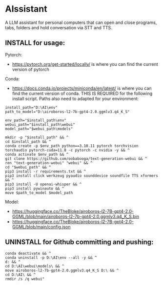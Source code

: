 # AIssistant

A LLM assistant for personal computers that can open and close programs, tabs, folders and hold conversation via STT and TTS.

## INSTALL for usage:
Pytorch:
- https://pytorch.org/get-started/locally/ is where you can find the current version of pytorch

Conda:
- https://docs.conda.io/projects/miniconda/en/latest/ is where you can find the current version of conda. THIS IS REQUIRED for the following install script. Paths also need to adapted for your environment:

```shell
install_path="D:\AI\env"
path_to_model="D:\airoboros-l2-7b-gpt4-2.0.ggmlv3.q4_K_S"

env_path="$install_path\env"
webui_path="$install_path\webui"
model_path="$webui_path\models"

mkdir -p "$install_path" && ^
cd $install_path && ^
conda create -p $env_path python==3.10.11 pytorch torchvision torchaudio pytorch-cuda=11.8 -c pytorch -c nvidia -y && ^
conda activate $env_path && ^
git clone https://github.com/oobabooga/text-generation-webui && ^
ren "text-generation-webui" "webui" && ^
cd "$webui_path" && ^
pip3 install -r requirements.txt && ^
pip3 install click werkzeug pyaudio sounddevice soundfile TTS xformers && ^
pip3 install -U openai-whisper && ^
pip3 install pywinauto && ^
move $path_to_model $model_path
```

Model:
- https://huggingface.co/TheBloke/airoboros-l2-7B-gpt4-2.0-GGML/blob/main/airoboros-l2-7b-gpt4-2.0.ggmlv3.q4_K_S.bin
- https://huggingface.co/TheBloke/airoboros-l2-7B-gpt4-2.0-GGML/blob/main/config.json

## UNINSTALL for Github committing and pushing:

```shell
conda deactivate && ^
conda uninstall -p D:\AI\env --all -y && ^
d: && ^
cd D:\AI\webui\models\ && ^
move airoboros-l2-7b-gpt4-2.0.ggmlv3.q4_K_S D:\ && ^
cd D:\AI\ && ^
rmdir /s /q webui"
```
